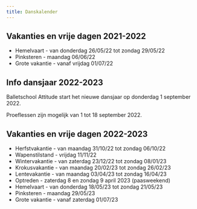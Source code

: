 ```yaml
---
title: Danskalender
---
```


## Vakanties en vrije dagen 2021-2022

* Hemelvaart                - van donderdag 26/05/22 tot zondag 29/05/22
* Pinksteren                - maandag 06/06/22
* Grote vakantie            - vanaf vrijdag 01/07/22

## Info dansjaar 2022-2023

Balletschool Attitude start het nieuwe dansjaar op donderdag 1 september 2022.

Proeflessen zijn mogelijk van 1 tot 18 september 2022.

## Vakanties en vrije dagen 2022-2023

* Herfstvakantie            - van maandag 31/10/22 tot zondag 06/10/22
* Wapenstilstand            - vrijdag 11/11/22
* Wintervakantie            - van zaterdag 23/12/22 tot zondag 08/01/23
* Krokusvakantie            - van maandag 20/02/23 tot zondag 26/02/23
* Lentevakantie             - van maandag 03/04/23 tot zondag 16/04/23
* Optreden                  - zaterdag 8 en zondag 9 april 2023 (paasweekend)
* Hemelvaart                - van donderdag 18/05/23 tot zondag 21/05/23
* Pinksteren                - maandag 29/05/23
* Grote vakantie            - vanaf zaterdag 01/07/23

